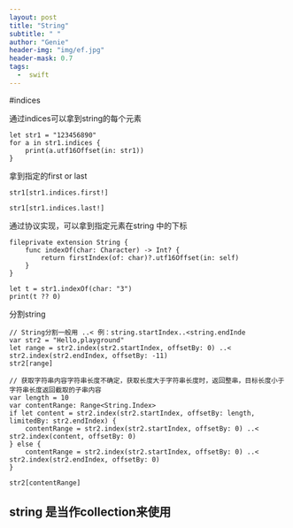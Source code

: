 ```yaml
---
layout: post
title: "String"
subtitle: " "
author: "Genie"
header-img: "img/ef.jpg"
header-mask: 0.7
tags:
  -  swift
---
```


#indices

通过indices可以拿到string的每个元素

```
let str1 = "123456890"
for a in str1.indices {
    print(a.utf16Offset(in: str1))
}
```
拿到指定的first or last

`str1[str1.indices.first!]`

`str1[str1.indices.last!]`

通过协议实现，可以拿到指定元素在string 中的下标

```
fileprivate extension String {
    func indexOf(char: Character) -> Int? {
        return firstIndex(of: char)?.utf16Offset(in: self)
    }
}

let t = str1.indexOf(char: "3")
print(t ?? 0)
```

分割string

```
// String分割一般用 ..< 例：string.startIndex..<string.endInde
var str2 = "Hello,playground"
let range = str2.index(str2.startIndex, offsetBy: 0) ..< str2.index(str2.endIndex, offsetBy: -11)
str2[range]

// 获取字符串内容字符串长度不确定，获取长度大于字符串长度时，返回整串，目标长度小于字符串长度返回截取的子串内容
var length = 10
var contentRange: Range<String.Index>
if let content = str2.index(str2.startIndex, offsetBy: length, limitedBy: str2.endIndex) {
    contentRange = str2.index(str2.startIndex, offsetBy: 0) ..< str2.index(content, offsetBy: 0)
} else {
    contentRange = str2.index(str2.startIndex, offsetBy: 0) ..< str2.index(str2.endIndex, offsetBy: 0)
}

str2[contentRange]

```


## string 是当作collection来使用